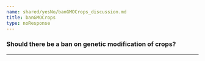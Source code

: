 ```yaml
---
name: shared/yesNo/banGMOCrops_discussion.md
title: banGMOCrops
type: noResponse
---
```


### Should there be a ban on genetic modification of crops?

---

